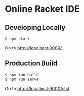 # Online Racket IDE

## Developing Locally

```shell
$ npm start
```

Go to [http://localhost:8080/](http://localhost:8080/).

## Production Build

```shell
$ npm run build
$ npm run serve
```

Go to [http://localhost:9000/dist](http://localhost:9000/).
